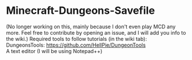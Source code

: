 # Minecraft-Dungeons-Savefile
(No longer working on this, mainly because I don't even play MCD any more. Feel free to contribute by opening an issue, and I will add you info to the wiki.)
Required tools to follow tutorials (in the wiki tab):  
DungeonsTools: https://github.com/HellPie/DungeonTools  
A text editor (I will be using Notepad++)  
